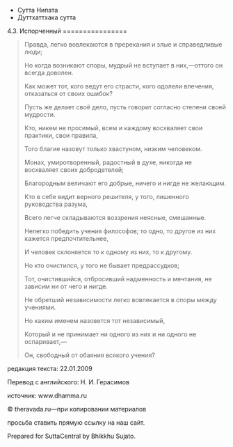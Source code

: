 









* Сутта Нипата
* Дуттхаттхака сутта


4\.3\. Испорченный
\=\=\=\=\=\=\=\=\=\=\=\=\=\=\=\=




> Правда, легко вовлекаются в пререкания и злые и справедливые люди;  
> 
> Но когда возникают споры, мудрый не вступает в них,—оттого он всегда доволен\.
> 
> 
> Как может тот, кого ведут его страсти, кого одолели влечения, отказаться от своих ошибок?  
> 
> Пусть же делает своё дело, пусть говорит согласно степени своей мудрости\.
> 
> 
> Кто, никем не просимый, всем и каждому восхваляет свои практики, свои правила,  
> 
> Того благие назовут только хвастуном, низким человеком\.
> 
> 
> Монах, умиротворенный, радостный в духе, никогда не восхваляет своих добродетелей;  
> 
> Благородным величают его добрые, ничего и нигде не желающим\.
> 
> 
> Кто в себе видит верного решителя, у того, лишенного руководства разума,  
> 
> Всего легче складываются воззрения неясные, смешанные\.
> 
> 
> Нелегко победить учения философов; то одно, то другое из них кажется предпочтительнее,  
> 
> И человек склоняется то к одному из них, то к другому\.
> 
> 
> Но кто очистился, у того не бывает предрассудков;  
> 
> Тот, очистившийся, отбросивший надменность и мечтания, не зависим ни от чего и нигде\.
> 
> 
> Не обретший независимости легко вовлекается в споры между учениями\.  
> 
> Но каким именем назовется тот независимый,  
> 
> Который и не принимает ни одного из них и ни одного не оспаривает,—  
> 
> Он, свободный от обаяния всякого учения?



редакция текста: 22\.01\.2009


Перевод с английского: Н\. И\. Герасимов


источник: www\.dhamma\.ru


© theravada\.ru—при копировании материалов


просьба ставить прямую ссылку на наш сайт\.


Prepared for SuttaCentral by Bhikkhu Sujato\.






